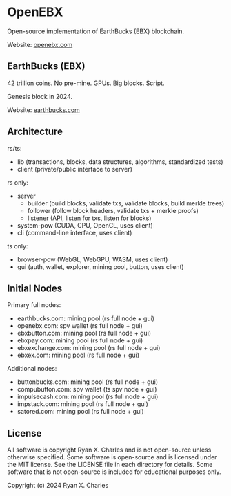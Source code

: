 # OpenEBX

Open-source implementation of EarthBucks (EBX) blockchain.

Website: [openebx.com](https://openebx.com)

## EarthBucks (EBX)

42 trillion coins. No pre-mine. GPUs. Big blocks. Script.

Genesis block in 2024.

Website: [earthbucks.com](https://earthbucks.com)

## Architecture

rs/ts:

- lib (transactions, blocks, data structures, algorithms, standardized tests)
- client (private/public interface to server)

rs only:

- server
  - builder (build blocks, validate txs, validate blocks, build merkle trees)
  - follower (follow block headers, validate txs + merkle proofs)
  - listener (API, listen for txs, listen for blocks)
- system-pow (CUDA, CPU, OpenCL, uses client)
- cli (command-line interface, uses client)

ts only:

- browser-pow (WebGL, WebGPU, WASM, uses client)
- gui (auth, wallet, explorer, mining pool, button, uses client)

## Initial Nodes

Primary full nodes:

- earthbucks.com: mining pool (rs full node + gui)
- openebx.com: spv wallet (rs full node + gui)
- ebxbutton.com: mining pool (rs full node + gui)
- ebxpay.com: mining pool (rs full node + gui)
- ebxexchange.com: mining pool (rs full node + gui)
- ebxex.com: mining pool (rs full node + gui)

Additional nodes:

- buttonbucks.com: mining pool (rs full node + gui)
- compubutton.com: spv wallet (ts spv node + gui)
- impulsecash.com: mining pool (rs full node + gui)
- impstack.com: mining pool (rs full node + gui)
- satored.com: mining pool (rs full node + gui)

## License

All software is copyright Ryan X. Charles and is not open-source unless
otherwise specified. Some software is open-source and is licensed under the MIT
license. See the LICENSE file in each directory for details. Some software that
is not open-source is included for educational purposes only.

Copyright (c) 2024 Ryan X. Charles
